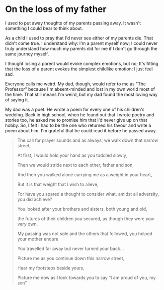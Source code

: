 # On the loss of my father

I used to put away thoughts of my parents passing away. It wasn't something I could bear to think about. 

As a child I used to pray that I'd never see either of my parents die. That didn't come true. I understand why: I'm a parent myself now; I could never truly understand how much my parents did for me if I don't go through the same journey myself.

I thought losing a parent would evoke complex emotions, but no; It's fitting that the loss of a parent evokes the simplest childlike emotion: I just feel sad.

Everyone calls me weird. My dad, though, would refer to me as "The Professor" because I'm absent-minded and lost in my own world most of the time. That still means I'm weird, but my dad found the most loving way of saying it.

My dad was a poet. He wrote a poem for every one of his children's wedding. Back in high school, when he found out that I wrote poetry and stories too, he asked me to promise him that I'd never give up on that hobby. So, I felt I had to be the one who returned his favour and write a poem about him. I'm grateful that he could read it before he passed away.

> The call for prayer sounds and as always, we walk down that narrow street,
>
> At first, I would hold your hand as you toddled slowly,
>
> Then we would stride next to each other,  father and son,
>
> And then you walked alone carrying me as a weight in your heart,
>
>
> But it is that weight that I wish to alieve,
>
> For have you spared a thought to consider what, amidst all adversity, you did achieve?
>
> You looked after your brothers and sisters, both young and old, 
>
> the futures of their children you secured, as though they were your very own.
>
> My passing was not sole and the others that followed, you helped your mother endure
>
>
> You travelled far away but never turned your back...
>
>
> Picture me as you continue down this narrow street,
>
> Hear my footsteps beside yours,
>
> Picture me now as I look towards you to say “I am proud of you, my son”